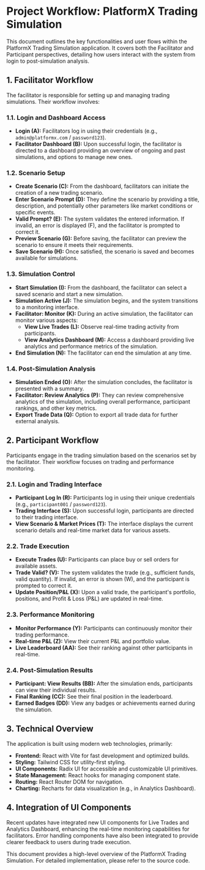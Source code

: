 # Project Workflow: PlatformX Trading Simulation

This document outlines the key functionalities and user flows within the PlatformX Trading Simulation application. It covers both the Facilitator and Participant perspectives, detailing how users interact with the system from login to post-simulation analysis.

## 1. Facilitator Workflow

The facilitator is responsible for setting up and managing trading simulations. Their workflow involves:

### 1.1. Login and Dashboard Access
- **Login (A):** Facilitators log in using their credentials (e.g., `admin@platformx.com` / `password123`).
- **Facilitator Dashboard (B):** Upon successful login, the facilitator is directed to a dashboard providing an overview of ongoing and past simulations, and options to manage new ones.

### 1.2. Scenario Setup
- **Create Scenario (C):** From the dashboard, facilitators can initiate the creation of a new trading scenario.
- **Enter Scenario Prompt (D):** They define the scenario by providing a title, description, and potentially other parameters like market conditions or specific events.
- **Valid Prompt? (E):** The system validates the entered information. If invalid, an error is displayed (F), and the facilitator is prompted to correct it.
- **Preview Scenario (G):** Before saving, the facilitator can preview the scenario to ensure it meets their requirements.
- **Save Scenario (H):** Once satisfied, the scenario is saved and becomes available for simulations.

### 1.3. Simulation Control
- **Start Simulation (I):** From the dashboard, the facilitator can select a saved scenario and start a new simulation.
- **Simulation Active (J):** The simulation begins, and the system transitions to a monitoring interface.
- **Facilitator: Monitor (K):** During an active simulation, the facilitator can monitor various aspects:
    - **View Live Trades (L):** Observe real-time trading activity from participants.
    - **View Analytics Dashboard (M):** Access a dashboard providing live analytics and performance metrics of the simulation.
- **End Simulation (N):** The facilitator can end the simulation at any time.

### 1.4. Post-Simulation Analysis
- **Simulation Ended (O):** After the simulation concludes, the facilitator is presented with a summary.
- **Facilitator: Review Analytics (P):** They can review comprehensive analytics of the simulation, including overall performance, participant rankings, and other key metrics.
- **Export Trade Data (Q):** Option to export all trade data for further external analysis.

## 2. Participant Workflow

Participants engage in the trading simulation based on the scenarios set by the facilitator. Their workflow focuses on trading and performance monitoring.

### 2.1. Login and Trading Interface
- **Participant Log In (R):** Participants log in using their unique credentials (e.g., `participant001` / `password123`).
- **Trading Interface (S):** Upon successful login, participants are directed to their trading interface.
- **View Scenario & Market Prices (T):** The interface displays the current scenario details and real-time market data for various assets.

### 2.2. Trade Execution
- **Execute Trades (U):** Participants can place buy or sell orders for available assets.
- **Trade Valid? (V):** The system validates the trade (e.g., sufficient funds, valid quantity). If invalid, an error is shown (W), and the participant is prompted to correct it.
- **Update Position/P&L (X):** Upon a valid trade, the participant's portfolio, positions, and Profit & Loss (P&L) are updated in real-time.

### 2.3. Performance Monitoring
- **Monitor Performance (Y):** Participants can continuously monitor their trading performance.
- **Real-time P&L (Z):** View their current P&L and portfolio value.
- **Live Leaderboard (AA):** See their ranking against other participants in real-time.

### 2.4. Post-Simulation Results
- **Participant: View Results (BB):** After the simulation ends, participants can view their individual results.
- **Final Ranking (CC):** See their final position in the leaderboard.
- **Earned Badges (DD):** View any badges or achievements earned during the simulation.

## 3. Technical Overview

The application is built using modern web technologies, primarily:
- **Frontend:** React with Vite for fast development and optimized builds.
- **Styling:** Tailwind CSS for utility-first styling.
- **UI Components:** Radix UI for accessible and customizable UI primitives.
- **State Management:** React hooks for managing component state.
- **Routing:** React Router DOM for navigation.
- **Charting:** Recharts for data visualization (e.g., in Analytics Dashboard).

## 4. Integration of UI Components

Recent updates have integrated new UI components for Live Trades and Analytics Dashboard, enhancing the real-time monitoring capabilities for facilitators. Error handling components have also been integrated to provide clearer feedback to users during trade execution.

This document provides a high-level overview of the PlatformX Trading Simulation. For detailed implementation, please refer to the source code.

